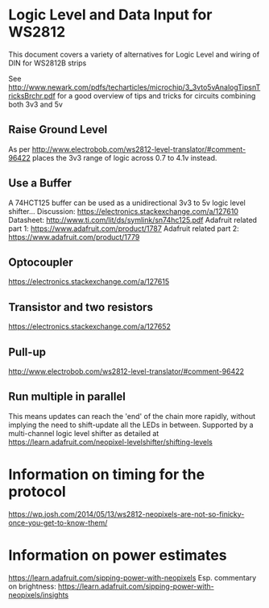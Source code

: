 # Logic Level and Data Input for WS2812

This document covers a variety of alternatives for Logic Level and wiring of DIN for WS2812B strips

See http://www.newark.com/pdfs/techarticles/microchip/3_3vto5vAnalogTipsnTricksBrchr.pdf for a good overview of tips and tricks for circuits combining both 3v3 and 5v

## Raise Ground Level

As per http://www.electrobob.com/ws2812-level-translator/#comment-96422 places the 3v3 range of logic across 0.7 to 4.1v instead.

## Use a Buffer

A 74HCT125 buffer can be used as a unidirectional 3v3 to 5v logic level shifter...
Discussion: https://electronics.stackexchange.com/a/127610
Datasheet: http://www.ti.com/lit/ds/symlink/sn74hc125.pdf
Adafruit related part 1: https://www.adafruit.com/product/1787
Adafruit related part 2: https://www.adafruit.com/product/1779

## Optocoupler

https://electronics.stackexchange.com/a/127615

## Transistor and two resistors

https://electronics.stackexchange.com/a/127652

## Pull-up

http://www.electrobob.com/ws2812-level-translator/#comment-96422

## Run multiple in parallel

This means updates can reach the 'end' of the chain more rapidly, without implying the need to shift-update all the LEDs in between. Supported by a multi-channel logic level shifter as detailed at https://learn.adafruit.com/neopixel-levelshifter/shifting-levels

# Information on timing for the protocol

https://wp.josh.com/2014/05/13/ws2812-neopixels-are-not-so-finicky-once-you-get-to-know-them/

# Information on power estimates

https://learn.adafruit.com/sipping-power-with-neopixels
Esp. commentary on brightness: https://learn.adafruit.com/sipping-power-with-neopixels/insights
